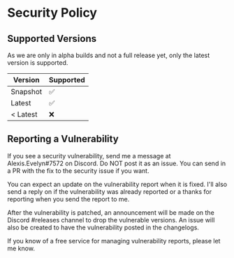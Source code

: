 # Security Policy

## Supported Versions

As we are only in alpha builds and not a full release yet, only the latest version is supported.

| Version | Supported          |
| ------- | ------------------ |
| Snapshot| :white_check_mark: |
| Latest  | :white_check_mark: |
| < Latest| :x:                |

## Reporting a Vulnerability

If you see a security vulnerability, send me a message at Alexis.Evelyn#7572 on Discord. Do NOT post it as an issue. You can send in a PR with the fix to the security issue if you want.

You can expect an update on the vulnerability report when it is fixed. I'll also send a reply on if the vulnerability was already reported or a thanks for reporting when you send the report to me.

After the vulnerability is patched, an announcement will be made on the Discord #releases channel to drop the vulnerable versions. An issue will also be created to have the vulnerability posted in the changelogs.

If you know of a free service for managing vulnerability reports, please let me know.
